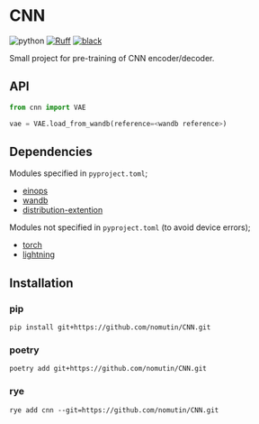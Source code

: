 # CNN

![python](https://img.shields.io/badge/python-3.8-blue)
[![Ruff](https://img.shields.io/endpoint?url=https://raw.githubusercontent.com/charliermarsh/ruff/main/assets/badge/v2.json)](https://github.com/astral-sh/ruff)
[![black](https://img.shields.io/badge/code%20style-black-black.svg)](https://github.com/psf/black)

Small project for pre-training of CNN encoder/decoder.

## API

```python
from cnn import VAE

vae = VAE.load_from_wandb(reference=<wandb reference>)
```

## Dependencies

Modules specified in `pyproject.toml`;

- [einops](https://github.com/arogozhnikov/einops.git)
- [wandb](https://github.com/wandb/wandb.git)
- [distribution-extention](https://github.com/nomutin/distribution-extention.git)

Modules not specified in `pyproject.toml` (to avoid device errors);

- [torch](https://github.com/pytorch/pytorch.git)
- [lightning](https://github.com/Lightning-AI/pytorch-lightning.git)

## Installation

### pip

```shell
pip install git+https://github.com/nomutin/CNN.git
```

### poetry

```shell
poetry add git+https://github.com/nomutin/CNN.git
```

### rye

```shell
rye add cnn --git=https://github.com/nomutin/CNN.git
```
